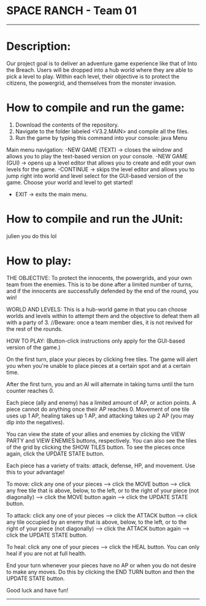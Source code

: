 # SPACE RANCH - Team 01

---------------------------------------------------------------------------------------------------------------------------------
# Description:
Our project goal is to deliver an adventure game experience like that of Into the Breach. Users will be dropped into a hub world where they are able to pick a level to play. Within each level, their objective is to protect the citizens, the powergrid, and themselves from the monster invasion.

# How to compile and run the game:
1. Download the contents of the repository.
2. Navigate to the folder labeled \<V3.2.MAIN\> and compile all the files.
3. Run the game by typing this command into your console: java Menu

Main menu navigation:
-NEW GAME (TEXT) -> closes the window and allows you to play the text-based version on your console.
-NEW GAME (GUI) -> opens up a level editor that allows you to create and edit your own levels for the game.
-CONTINUE -> skips the level editor and allows you to jump right into world and level select for the GUI-based version of the game. Choose your world and level to get started!
- EXIT -> exits the main menu.

# How to compile and run the JUnit:
julien you do this lol

# How to play:
THE OBJECTIVE:
To protect the innocents, the powergrids, and your own team from the enemies. This is to be done after a limited number of turns, and if the innocents are successfully defended by the end of the round, you win!

WORLD AND LEVELS:
This is a hub-world game in that you can choose worlds and levels within to attempt them and the objective to defeat them all with a party of 3. //Beware: once a team member dies, it is not revived for the rest of the rounds.

HOW TO PLAY:
(Button-click instructions only apply for the GUI-based version of the game.)

On the first turn, place your pieces by clicking free tiles. The game will alert you when you're unable to place pieces at a certain spot and at a certain time.

After the first turn, you and an AI will alternate in taking turns until the turn counter reaches 0.

Each piece (ally and enemy) has a limited amount of AP, or action points. A piece cannot do anything once their AP reaches 0. Movement of one tile uses up 1 AP, healing takes up 1 AP, and attacking takes up 2 AP (you may dip into the negatives).

You can view the state of your allies and enemies by clicking the VIEW PARTY and VIEW ENEMIES buttons, respectively. You can also see the tiles of the grid by clicking the SHOW TILES button. To see the pieces once again, click the UPDATE STATE button.

Each piece has a variety of traits: attack, defense, HP, and movement. Use this to your advantage!

To move: click any one of your pieces --> click the MOVE button --> click any free tile that is above, below, to the left, or to the right of your piece (not diagonally) --> click the MOVE button again --> click the UPDATE STATE button.

To attack: click any one of your pieces --> click the ATTACK button --> click any tile occupied by an enemy that is above, below, to the left, or to the right of your piece (not diagonally) --> click the ATTACK button again --> click the UPDATE STATE button.

To heal: click any one of your pieces --> click the HEAL button. You can only heal if you are not at full health.

End your turn whenever your pieces have no AP or when you do not desire to make any moves. Do this by clicking the END TURN button and then the UPDATE STATE button. 

Good luck and have fun!

------------------------------------------------------------------------------------------------------------------------------




